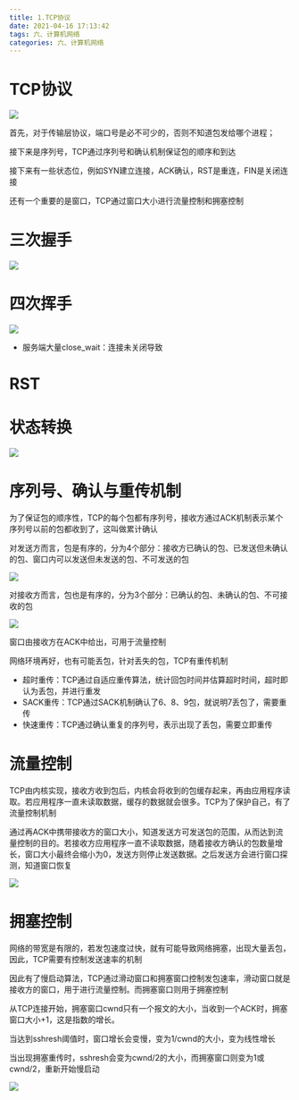 ```yaml
---
title: 1.TCP协议
date: 2021-04-16 17:13:42
tags: 六、计算机网络
categories: 六、计算机网络
---
```


# TCP协议

![](https://icefirecgrbza.github.io/img/network/tcp_protocol.jpeg)

首先，对于传输层协议，端口号是必不可少的，否则不知道包发给哪个进程；

接下来是序列号，TCP通过序列号和确认机制保证包的顺序和到达

接下来有一些状态位，例如SYN建立连接，ACK确认，RST是重连，FIN是关闭连接

还有一个重要的是窗口，TCP通过窗口大小进行流量控制和拥塞控制

# 三次握手

![](https://icefirecgrbza.github.io/img/network/tcp_syn.jpeg)

# 四次挥手

![](https://icefirecgrbza.github.io/img/network/tcp_close.jpeg)

+ 服务端大量close_wait：连接未关闭导致

# RST

# 状态转换

![](https://icefirecgrbza.github.io/img/network/tcp_status.jpeg)

# 序列号、确认与重传机制

为了保证包的顺序性，TCP的每个包都有序列号，接收方通过ACK机制表示某个序列号以前的包都收到了，这叫做累计确认

对发送方而言，包是有序的，分为4个部分：接收方已确认的包、已发送但未确认的包、窗口内可以发送但未发送的包、不可发送的包

![](https://icefirecgrbza.github.io/img/network/tcp_send_window.jpeg)

对接收方而言，包也是有序的，分为3个部分：已确认的包、未确认的包、不可接收的包

![](https://icefirecgrbza.github.io/img/network/tcp_recv_window.jpeg)

窗口由接收方在ACK中给出，可用于流量控制

网络环境再好，也有可能丢包，针对丢失的包，TCP有重传机制

+ 超时重传：TCP通过自适应重传算法，统计回包时间并估算超时时间，超时即认为丢包，并进行重发
+ SACK重传：TCP通过SACK机制确认了6、8、9包，就说明7丢包了，需要重传
+ 快速重传：TCP通过确认重复的序列号，表示出现了丢包，需要立即重传


# 流量控制

TCP由内核实现，接收方收到包后，内核会将收到的包缓存起来，再由应用程序读取。若应用程序一直未读取数据，缓存的数据就会很多。TCP为了保护自己，有了流量控制机制

通过再ACK中携带接收方的窗口大小，知道发送方可发送包的范围，从而达到流量控制的目的。若接收方应用程序一直不读取数据，随着接收方确认的包数量增长，窗口大小最终会缩小为0，发送方则停止发送数据。之后发送方会进行窗口探测，知道窗口恢复

![](https://icefirecgrbza.github.io/img/network/tcp_flow_control.jpeg)

# 拥塞控制

网络的带宽是有限的，若发包速度过快，就有可能导致网络拥塞，出现大量丢包，因此，TCP需要有控制发送速率的机制

因此有了慢启动算法，TCP通过滑动窗口和拥塞窗口控制发包速率，滑动窗口就是接收方的窗口，用于进行流量控制。而拥塞窗口则用于拥塞控制

从TCP连接开始，拥塞窗口cwnd只有一个报文的大小，当收到一个ACK时，拥塞窗口大小+1，这是指数的增长。

当达到sshresh阈值时，窗口增长会变慢，变为1/cwnd的大小，变为线性增长

当出现拥塞重传时，sshresh会变为cwnd/2的大小，而拥塞窗口则变为1或cwnd/2，重新开始慢启动

![](https://icefirecgrbza.github.io/img/network/tcp_slow_launch.jpeg)